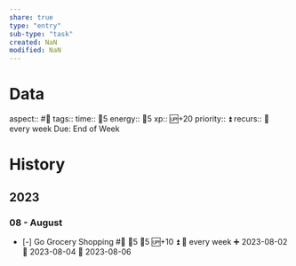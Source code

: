 ```yaml
---
share: true
type: "entry"
sub-type: "task"
created: NaN 
modified: NaN
---
```

# Data
aspect:: #🍎
tags:: 
time:: 🍅5
energy:: 🥄5
xp:: 🆙+20
priority:: ⏫
recurs:: 🔁 every week
Due: End of Week
# History
## 2023
### 08 - August
- [-] Go Grocery Shopping #🍎 🍅5 🥄5 🆙+10 ⏫ 🔁 every week ➕ 2023-08-02 🛫 2023-08-04 📅 2023-08-06